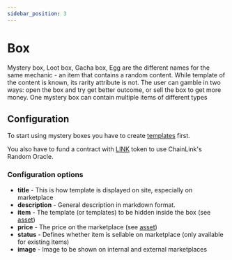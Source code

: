 ```yaml
---
sidebar_position: 3
---
```


# Box

Mystery box, Loot box, Gacha box, Egg are the different names for the same mechanic - an item that contains a random
content. While template of the content is known, its rarity attribute is not. The user can gamble in two ways: open
the box and try get better outcome, or sell the box to get more money. One mystery box can contain multiple
items of different types

## Configuration

To start using mystery boxes you have to create [templates](/admin/hierarchy/ERC721/template/) first.

You also have to fund a contract with [LINK](/admin/integrations/chain-link/) token to use ChainLink's Random Oracle.

### Configuration options

- **title** - This is how template is displayed on site, especially on marketplace
- **description** - General description in markdown format.
- **item** - The template (or templates) to be hidden inside the box (see [asset](/admin/miscellaneous/asset/))
- **price** - The price on the marketplace (see [asset](/admin/miscellaneous/asset/))
- **status** - Defines whether item is sellable on marketplace (only available for existing items)
- **image** - Image to be shown on internal and external marketplaces
